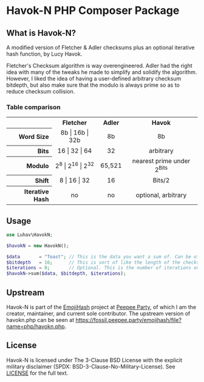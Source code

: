 # Havok-N PHP Composer Package

## What is Havok-N?

A modified version of Fletcher & Adler checksums plus an optional iterative hash function, by Lucy Havok.

Fletcher's Checksum algorithm is way overengineered. Adler had the right idea 
with many of the tweaks he made to simplify and solidify the algorithm. 
However, I liked the idea of having a user-defined arbitrary checksum bitdepth, 
but also make sure that the modulo is always prime so as to reduce checksum 
collision.

### Table comparison

<table>
  <tr>
    <th></th>
    <th>Fletcher</th>
    <th>Adler</th>
    <th>Havok</th>
  </tr>
  <tr>
    <th align=right>Word Size</th>
    <td align=center>8b | 16b | 32b</td>
    <td align=center>8b</td>
    <td align=center>8b</td>
  </tr>
  <tr>
    <th align=right>Bits</th>
    <td align=center>16 | 32 | 64</td>
    <td align=center>32</td>
    <td align=center>arbitrary</td>
  </tr>
  <tr>
    <th align=right>Modulo</th>
    <td align=center>2<sup>8</sup> | 2<sup>16</sup> | 2<sup>32</sup></td>
    <td align=center>65,521</td>
    <td align=center>nearest prime under 2<sup>Bits</sup></td>
  </tr>
  <tr>
    <th align=right>Shift</th>
    <td align=center>8 | 16 | 32</td>
    <td align=center>16</td>
    <td align=center>Bits/2</td>
  </tr>
  <tr>
    <th align=right>Iterative Hash</th>
    <td align=center>no</td>
    <td align=center>no</td>
    <td align=center>optional, arbitrary</td>
  </tr>
</table>

## Usage

```php
use Luhav\HavokN;

$havokN = new HavokN();

$data       = "Toast"; // This is the data you want a sum of. Can be of any type.
$bitdepth   = 16;      // This is sort of like the length of the checksum, but it's not directly proportionate. If you wanted to pretend this is Adler-32, you would put 32 here. Should be an integer.
$iterations = 0;       // Optional. This is the number of iterations over the iterative hash function (defaults to 0).
$havokN->sum($data, $bitdepth, $iterations);
```

## Upstream

Havok-N is part of the [EmojiHash](https://fossil.peepee.party/emojihash/) 
project at [Peepee Party](https://peepee.party/), of which I am the creator, 
maintainer, and current sole contributor. The upstream version of havokn.php can 
be seen at https://fossil.peepee.party/emojihash/file?name=php/havokn.php.

## License
Havok-N is licensed under The 3-Clause BSD License with the explicit military 
disclaimer (SPDX: BSD-3-Clause-No-Military-License). See [LICENSE](LICENSE) for 
the full text.
